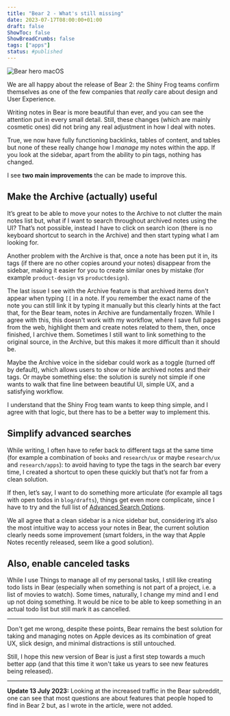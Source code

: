 ```yaml
---
title: "Bear 2 - What's still missing"
date: 2023-07-17T08:00:00+01:00
draft: false
ShowToc: false
ShowBreadCrumbs: false
tags: ["apps"]
status: #published
---
```


![Bear hero macOS](https://bear.app/images/home/hero_mac@2x.jpg)

We are all happy about the release of Bear 2: the Shiny Frog teams confirm themselves as one of the few companies that *really* care about design and User Experience.

Writing notes in Bear is more beautiful than ever, and you can see the attention put in every small detail. 
Still, these changes (which are mainly cosmetic ones) did not bring any real adjustment in how I deal with notes.

True, we now have fully functioning backlinks, tables of content, and tables but none of these really change how I *manage* my notes within the app.
If you look at the sidebar, apart from the ability to pin tags, nothing has changed.

I see **two main improvements** the can be made to improve this.

## Make the Archive (actually) useful
It’s great to be able to move your notes to the Archive to not clutter the main notes list but, what if I want to search throughout archived notes using the UI? That’s not possible, instead I have to  click on search icon (there is no keyboard shortcut to search in the Archive) and then start typing what I am looking for.

Another problem with the Archive is that, once a note has been put it in, its tags (if there are no other copies around your notes) disappear from the sidebar, making it easier for you to create similar ones by mistake (for example `product-design` vs `productdesign`). 

The last issue I see with the Archive feature is that archived items don't appear when typing `[[` in a note. If you remember the exact name of the note you can still link it by typing it manually but this clearly hints at the fact that, for the Bear team, notes in Archive are fundamentally frozen. While I agree with this, this doesn't work with my workflow, where I save full pages from the web, highlight them and create notes related to them, then, once finished, I archive them. Sometimes I still want to link something to the original source, in the Archive, but this makes it more difficult than it should be.

Maybe the Archive voice in the sidebar could work as a toggle (turned off by default), which allows users to show or hide archived notes and their tags. Or maybe something else: the solution is surely not simple if one wants to walk that fine line between beautiful UI, simple UX, and a satisfying workflow.

I understand that the Shiny Frog team wants to keep thing simple, and I agree with that logic, but there has to be a better way to implement this.

## Simplify advanced searches
While writing, I often have to refer back to different tags at the same time (for example a combination of `books` and `research/ux` or maybe `research/ux` and `research/apps`): to avoid having to type the tags in the search bar every time, I created a shortcut to open these quickly but that’s not far from a clean solution.

If then, let’s say, I want to do something more articulate (for example all tags with open todos in `blog/drafts`), things get even more complicate, since I have to try and the full list of [Advanced Search Options](https://bear.app/faq/how-to-search-notes-in-bear/).

We all agree that a clean sidebar is a nice sidebar but, considering it’s also the most intuitive way to access your notes in Bear, the current solution clearly needs some improvement (smart folders, in the way that Apple Notes recently released, seem like a good solution).

## Also, enable canceled tasks
While I use Things to manage all of my personal tasks, I still like creating todo lists in Bear (especially when something is not part of a project, i.e. a list of movies to watch). Some times, naturally, I change my mind and I end up not doing something. It would be nice to be able to keep something in an actual todo list but still mark it as cancelled.

---

Don't get me wrong, despite these points, Bear remains the best solution for taking and managing notes on Apple devices as its combination of great UX, slick design, and minimal distractions is still untouched.

Still, I hope this new version of Bear is just a first step towards a much better app (and that this time it won't take us years to see new features being released).

---

**Update 13 July 2023:** Looking at the increased traffic in the Bear subreddit, one can see that most questions are about features that people hoped to find in Bear 2 but, as I wrote in the article, were not added. 